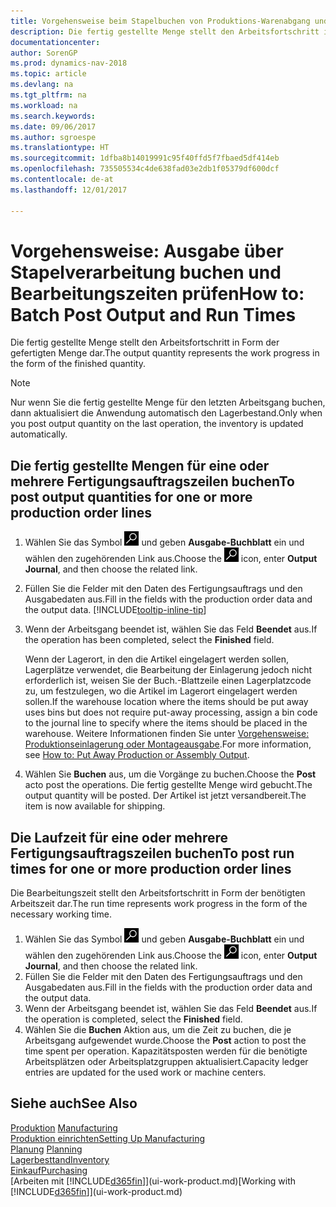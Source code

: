 ```yaml
---
title: Vorgehensweise beim Stapelbuchen von Produktions-Warenabgang und Laufzeiten
description: Die fertig gestellte Menge stellt den Arbeitsfortschritt in Form der gefertigten Menge dar.
documentationcenter: 
author: SorenGP
ms.prod: dynamics-nav-2018
ms.topic: article
ms.devlang: na
ms.tgt_pltfrm: na
ms.workload: na
ms.search.keywords: 
ms.date: 09/06/2017
ms.author: sgroespe
ms.translationtype: HT
ms.sourcegitcommit: 1dfba8b14019991c95f40ffd5f7fbaed5df414eb
ms.openlocfilehash: 735505534c4de638fad03e2db1f05379df600dcf
ms.contentlocale: de-at
ms.lasthandoff: 12/01/2017

---
```

# <a name="how-to-batch-post-output-and-run-times"></a><span data-ttu-id="62747-103">Vorgehensweise: Ausgabe über Stapelverarbeitung buchen und Bearbeitungszeiten prüfen</span><span class="sxs-lookup"><span data-stu-id="62747-103">How to: Batch Post Output and Run Times</span></span>
<span data-ttu-id="62747-104">Die fertig gestellte Menge stellt den Arbeitsfortschritt in Form der gefertigten Menge dar.</span><span class="sxs-lookup"><span data-stu-id="62747-104">The output quantity represents the work progress in the form of the finished quantity.</span></span>  

> [!NOTE]
> <span data-ttu-id="62747-105">Nur wenn Sie die fertig gestellte Menge für den letzten Arbeitsgang buchen, dann aktualisiert die Anwendung automatisch den Lagerbestand.</span><span class="sxs-lookup"><span data-stu-id="62747-105">Only when you post output quantity on the last operation, the inventory is updated automatically.</span></span>  

## <a name="to-post-output-quantities-for-one-or-more-production-order-lines"></a><span data-ttu-id="62747-106">Die fertig gestellte Mengen für eine oder mehrere Fertigungsauftragszeilen buchen</span><span class="sxs-lookup"><span data-stu-id="62747-106">To post output quantities for one or more production order lines</span></span>
1. <span data-ttu-id="62747-107">Wählen Sie das Symbol ![Nach Seite oder Bericht suchen](media/ui-search/search_small.png "Nach Seite oder Bericht suchen") und geben **Ausgabe-Buchblatt** ein und wählen den zugehörenden Link aus.</span><span class="sxs-lookup"><span data-stu-id="62747-107">Choose the ![Search for Page or Report](media/ui-search/search_small.png "Search for Page or Report icon") icon, enter **Output Journal**, and then choose the related link.</span></span>  
2. <span data-ttu-id="62747-108">Füllen Sie die Felder mit den Daten des Fertigungsauftrags und den Ausgabedaten aus.</span><span class="sxs-lookup"><span data-stu-id="62747-108">Fill in the fields with the production order data and the output data.</span></span> [!INCLUDE[tooltip-inline-tip](includes/tooltip-inline-tip_md.md)]
3. <span data-ttu-id="62747-109">Wenn der Arbeitsgang beendet ist, wählen Sie das Feld **Beendet** aus.</span><span class="sxs-lookup"><span data-stu-id="62747-109">If the operation has been completed, select the **Finished** field.</span></span>  

    <span data-ttu-id="62747-110">Wenn der Lagerort, in den die Artikel eingelagert werden sollen, Lagerplätze verwendet, die Bearbeitung der Einlagerung jedoch nicht erforderlich ist,  weisen Sie der Buch.-Blattzeile einen Lagerplatzcode zu, um festzulegen, wo die Artikel im Lagerort eingelagert werden sollen.</span><span class="sxs-lookup"><span data-stu-id="62747-110">If the warehouse location where the items should be put away uses bins but does not require put-away processing,  assign a bin code to the journal line to specify where the items should be placed in the warehouse.</span></span> <span data-ttu-id="62747-111">Weitere Informationen finden Sie unter [Vorgehensweise: Produktionseinlagerung oder Montageausgabe](warehouse-how-to-put-away-production-output.md).</span><span class="sxs-lookup"><span data-stu-id="62747-111">For more information, see [How to: Put Away Production or Assembly Output](warehouse-how-to-put-away-production-output.md).</span></span>  

4. <span data-ttu-id="62747-112">Wählen Sie **Buchen** aus, um die Vorgänge zu buchen.</span><span class="sxs-lookup"><span data-stu-id="62747-112">Choose the **Post** acto post the operations.</span></span> <span data-ttu-id="62747-113">Die fertig gestellte Menge wird gebucht.</span><span class="sxs-lookup"><span data-stu-id="62747-113">The output quantity will be posted.</span></span> <span data-ttu-id="62747-114">Der Artikel ist jetzt versandbereit.</span><span class="sxs-lookup"><span data-stu-id="62747-114">The item is now available for shipping.</span></span>  

## <a name="to-post-run-times-for-one-or-more-production-order-lines"></a><span data-ttu-id="62747-115">Die Laufzeit für eine oder mehrere Fertigungsauftragszeilen buchen</span><span class="sxs-lookup"><span data-stu-id="62747-115">To post run times for one or more production order lines</span></span>
<span data-ttu-id="62747-116">Die Bearbeitungszeit stellt den Arbeitsfortschritt in Form der benötigten Arbeitszeit dar.</span><span class="sxs-lookup"><span data-stu-id="62747-116">The run time represents work progress in the form of the necessary working time.</span></span>    

1.  <span data-ttu-id="62747-117">Wählen Sie das Symbol ![Nach Seite oder Bericht suchen](media/ui-search/search_small.png "Nach Seite oder Bericht suchen") und geben **Ausgabe-Buchblatt** ein und wählen den zugehörenden Link aus.</span><span class="sxs-lookup"><span data-stu-id="62747-117">Choose the ![Search for Page or Report](media/ui-search/search_small.png "Search for Page or Report icon") icon, enter **Output Journal**, and then choose the related link.</span></span>  
2. <span data-ttu-id="62747-118">Füllen Sie die Felder mit den Daten des Fertigungsauftrags und den Ausgabedaten aus.</span><span class="sxs-lookup"><span data-stu-id="62747-118">Fill in the fields with the production order data and the output data.</span></span>  
3.  <span data-ttu-id="62747-119">Wenn der Arbeitsgang beendet ist, wählen Sie das Feld **Beendet** aus.</span><span class="sxs-lookup"><span data-stu-id="62747-119">If the operation is completed, select the **Finished** field.</span></span>  
4. <span data-ttu-id="62747-120">Wählen Sie die **Buchen** Aktion aus, um die Zeit zu buchen, die je Arbeitsgang aufgewendet wurde.</span><span class="sxs-lookup"><span data-stu-id="62747-120">Choose the **Post** action to post the time spent per operation.</span></span> <span data-ttu-id="62747-121">Kapazitätsposten werden für die benötigte Arbeitsplätzen oder Arbeitsplatzgruppen aktualisiert.</span><span class="sxs-lookup"><span data-stu-id="62747-121">Capacity ledger entries are updated for the used work or machine centers.</span></span>

## <a name="see-also"></a><span data-ttu-id="62747-122">Siehe auch</span><span class="sxs-lookup"><span data-stu-id="62747-122">See Also</span></span>  
<span data-ttu-id="62747-123">[Produktion](production-manage-manufacturing.md)  </span><span class="sxs-lookup"><span data-stu-id="62747-123">[Manufacturing](production-manage-manufacturing.md)  </span></span>  
[<span data-ttu-id="62747-124">Produktion einrichten</span><span class="sxs-lookup"><span data-stu-id="62747-124">Setting Up Manufacturing</span></span>](production-configure-production-processes.md)  
<span data-ttu-id="62747-125">[Planung](production-planning.md)    </span><span class="sxs-lookup"><span data-stu-id="62747-125">[Planning](production-planning.md)    </span></span>  
[<span data-ttu-id="62747-126">Lagerbesttand</span><span class="sxs-lookup"><span data-stu-id="62747-126">Inventory</span></span>](inventory-manage-inventory.md)  
[<span data-ttu-id="62747-127">Einkauf</span><span class="sxs-lookup"><span data-stu-id="62747-127">Purchasing</span></span>](purchasing-manage-purchasing.md)  
<span data-ttu-id="62747-128">[Arbeiten mit [!INCLUDE[d365fin](includes/d365fin_md.md)]](ui-work-product.md)</span><span class="sxs-lookup"><span data-stu-id="62747-128">[Working with [!INCLUDE[d365fin](includes/d365fin_md.md)]](ui-work-product.md)</span></span>

